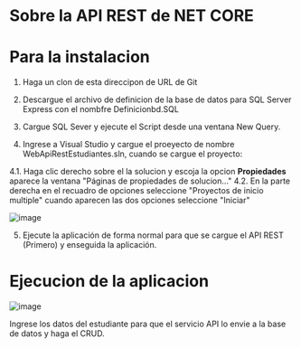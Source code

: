 Sobre la API REST de NET CORE
=============================

Para la instalacion
===================

1. Haga un clon de esta direccipon de URL de Git

2. Descargue el archivo de definicion de la base de datos para SQL Server Express con el nombfre Definicionbd.SQL

3. Cargue SQL Sever y ejecute el Script desde una ventana New Query.

4. Ingrese a Visual Studio y cargue el proeyecto de nombre WebApiRestEstudiantes.sln, cuando se cargue el proyecto:

  4.1. Haga clic derecho sobre el la solucion y escoja la opcion **Propiedades** aparece la ventana "Páginas de propiedades de solucion..."
  4.2. En la parte derecha en el recuadro de opciones seleccione "Proyectos de inicio multiple" cuando aparecen las dos opciones seleccione "Iniciar"
  
  ![image](https://user-images.githubusercontent.com/45112986/128291217-fd509b6c-e517-42e9-94b2-6a8d1952fb58.png)

5. Ejecute la aplicación de forma normal para que se cargue el API REST (Primero) y enseguida la aplicación.

Ejecucion de la aplicacion
==========================

![image](https://user-images.githubusercontent.com/45112986/128291414-7cca59c1-e5b1-44d3-84bc-7eb277a0d5f4.png)

Ingrese los datos del estudiante para que el servicio API lo envie a la base de datos y haga el CRUD.


 
 
